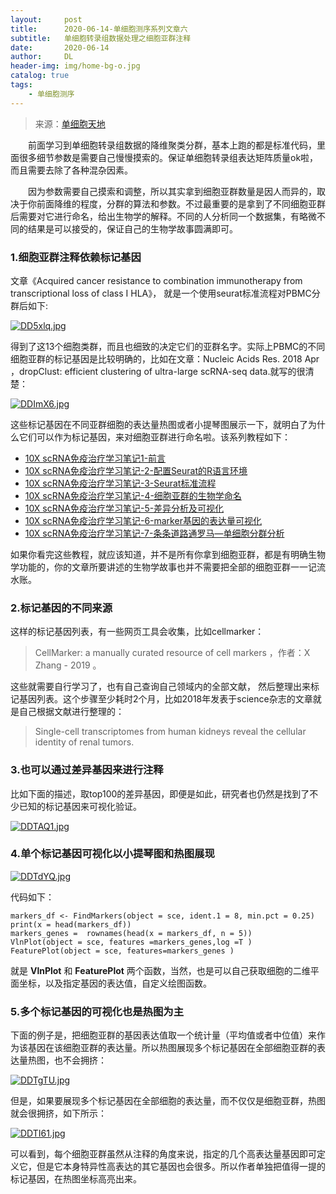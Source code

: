 ```yaml
---
layout:     post
title:      2020-06-14-单细胞测序系列文章六
subtitle:   单细胞转录组数据处理之细胞亚群注释
date:       2020-06-14
author:     DL
header-img: img/home-bg-o.jpg
catalog: true
tags:
    - 单细胞测序
---
```


> 来源：[单细胞天地](https://mp.weixin.qq.com/s/i7i8xOhM6ga-1vATGFvCiA)


&emsp;&emsp;前面学习到单细胞转录组数据的降维聚类分群，基本上跑的都是标准代码，里面很多细节参数是需要自己慢慢摸索的。保证单细胞转录组表达矩阵质量ok啦，而且需要去除了各种混杂因素。

&emsp;&emsp;因为参数需要自己摸索和调整，所以其实拿到细胞亚群数量是因人而异的，取决于你前面降维的程度，分群的算法和参数。不过最重要的是拿到了不同细胞亚群后需要对它进行命名，给出生物学的解释。不同的人分析同一个数据集，有略微不同的结果是可以接受的，保证自己的生物学故事圆满即可。

### 1.细胞亚群注释依赖标记基因

文章《Acquired cancer resistance to combination immunotherapy from transcriptional loss of class I HLA》， 就是一个使用seurat标准流程对PBMC分群后如下:

[![DD5xlq.jpg](https://s3.ax1x.com/2020/11/27/DD5xlq.jpg)](https://imgchr.com/i/DD5xlq)

得到了这13个细胞类群，而且也细致的决定它们的亚群名字。实际上PBMC的不同细胞亚群的标记基因是比较明确的，比如在文章：Nucleic Acids Res. 2018 Apr ，dropClust: efficient clustering of ultra-large scRNA-seq data.就写的很清楚：

[![DDImX6.jpg](https://s3.ax1x.com/2020/11/27/DDImX6.jpg)](https://imgchr.com/i/DDImX6)

这些标记基因在不同亚群细胞的表达量热图或者小提琴图展示一下，就明白了为什么它们可以作为标记基因，来对细胞亚群进行命名啦。该系列教程如下：

- [10X scRNA免疫治疗学习笔记1-前言](https://mp.weixin.qq.com/s/JBWLwwfq05Hlsr2f7CnpGQ)
- [10X scRNA免疫治疗学习笔记-2-配置Seurat的R语言环境](https://mp.weixin.qq.com/s/X5-FxH9MUB5yQ3gVyDtACQ)
- [10X scRNA免疫治疗学习笔记-3-Seurat标准流程](https://mp.weixin.qq.com/s/6Nt4el-rlrvezpm3PLO8ew)
- [10X scRNA免疫治疗学习笔记-4-细胞亚群的生物学命名](https://mp.weixin.qq.com/s/uc8_Psa4M_4sCDu3zSwnNQ)
- [10X scRNA免疫治疗学习笔记-5-差异分析及可视化](https://mp.weixin.qq.com/s/6KG5aC3oQdLxcty-NP-0Mw)
- [10X scRNA免疫治疗学习笔记-6-marker基因的表达量可视化](https://mp.weixin.qq.com/s/3f3jgGOX3W0dmIhHm2Pdmw)
- [10X scRNA免疫治疗学习笔记-7-条条道路通罗马—单细胞分群分析](https://mp.weixin.qq.com/s/8f3uIkqOBrukjdtOauCSow)

如果你看完这些教程，就应该知道，并不是所有你拿到细胞亚群，都是有明确生物学功能的，你的文章所要讲述的生物学故事也并不需要把全部的细胞亚群一一记流水账。

### 2.标记基因的不同来源

这样的标记基因列表，有一些网页工具会收集，比如cellmarker：

> CellMarker: a manually curated resource of cell markers ，作者：X Zhang - ‎2019 。

这些就需要自行学习了，也有自己查询自己领域内的全部文献， 然后整理出来标记基因列表。这个步骤至少耗时2个月，比如2018年发表于science杂志的文章就是自己根据文献进行整理的：

> Single-cell transcriptomes from human kidneys reveal the cellular identity of renal tumors.

### 3.也可以通过差异基因来进行注释

比如下面的描述，取top100的差异基因，即便是如此，研究者也仍然是找到了不少已知的标记基因来可视化验证。

[![DDTAQ1.jpg](https://s3.ax1x.com/2020/11/27/DDTAQ1.jpg)](https://imgchr.com/i/DDTAQ1)

### 4.单个标记基因可视化以小提琴图和热图展现

[![DDTdYQ.jpg](https://s3.ax1x.com/2020/11/27/DDTdYQ.jpg)](https://imgchr.com/i/DDTdYQ)

代码如下：

```
markers_df <- FindMarkers(object = sce, ident.1 = 8, min.pct = 0.25)
print(x = head(markers_df))
markers_genes =  rownames(head(x = markers_df, n = 5))
VlnPlot(object = sce, features =markers_genes,log =T )
FeaturePlot(object = sce, features=markers_genes )
```
就是  **VlnPlot** 和 **FeaturePlot** 两个函数，当然，也是可以自己获取细胞的二维平面坐标，以及指定基因的表达值，自定义绘图函数。

### 5.多个标记基因的可视化也是热图为主

下面的例子是，把细胞亚群的基因表达值取一个统计量（平均值或者中位值）来作为该基因在该细胞亚群的表达量。所以热图展现多个标记基因在全部细胞亚群的表达量热图，也不会拥挤：

[![DDTgTU.jpg](https://s3.ax1x.com/2020/11/27/DDTgTU.jpg)](https://imgchr.com/i/DDTgTU)

但是，如果要展现多个标记基因在全部细胞的表达量，而不仅仅是细胞亚群，热图就会很拥挤，如下所示：

[![DDTI61.jpg](https://s3.ax1x.com/2020/11/27/DDTI61.jpg)](https://imgchr.com/i/DDTI61)

可以看到，每个细胞亚群虽然从注释的角度来说，指定的几个高表达量基因即可定义它，但是它本身特异性高表达的其它基因也会很多。所以作者单独把值得一提的标记基因，在热图坐标高亮出来。

